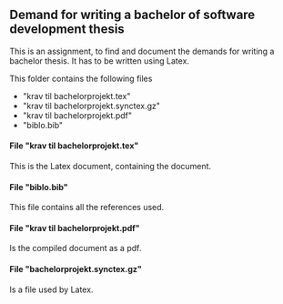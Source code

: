 ## Demand for writing a bachelor of software development thesis
This is an assignment, to find and document the demands for writing a bachelor thesis. It has to be written using Latex.

This folder contains the following files
* "krav til bachelorprojekt.tex"
* "krav til bachelorprojekt.synctex.gz"
* "krav til bachelorprojekt.pdf"
* "biblo.bib"

#### File "krav til bachelorprojekt.tex"
This is the Latex document, containing the document.

#### File "biblo.bib"
This file contains all the references used.

#### File "krav til bachelorprojekt.pdf"
Is the compiled document as a pdf.

#### File "bachelorprojekt.synctex.gz"
Is a file used by Latex.